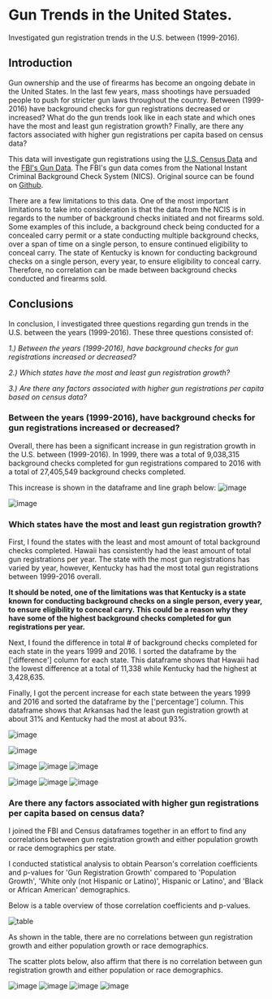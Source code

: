 # Gun Trends in the United States.
Investigated gun registration trends in the U.S. between (1999-2016).
## Introduction

Gun ownership and the use of firearms has become an ongoing debate in the United States. In the last few years, mass shootings have persuaded people to push for stricter gun laws throughout the country. Between (1999-2016) have background checks for gun registrations decreased or increased? What do the gun trends look like in each state and which ones have the most and least gun registration growth? Finally, are there any factors associated with higher gun registrations per capita based on census data? 

This data will investigate gun registrations using the [U.S. Census Data](https://www.google.com/url?q=https://d17h27t6h515a5.cloudfront.net/topher/2017/November/5a0a554c_u.s.-census-data/u.s.-census-data.csv&sa=D&source=editors&ust=1664580025057728&usg=AOvVaw1slpDgPRWt5B4GRqctBk0-) and the [FBI's Gun Data](https://www.google.com/url?q=https://d17h27t6h515a5.cloudfront.net/topher/2017/November/5a0a4db8_gun-data/gun-data.xlsx&sa=D&source=editors&ust=1664580025057165&usg=AOvVaw1wWw7yeP4NA3cv1gmxe_k8). The FBI's gun data comes from the National Instant Criminal Background Check System (NICS). Original source can be found on [Github](https://www.google.com/url?q=https://github.com/BuzzFeedNews/nics-firearm-background-checks/blob/master/README.md&sa=D&source=editors&ust=1664580025055946&usg=AOvVaw3kp7EnqBt_l3Xs7U0FvQ1Z).

There are a few limitations to this data. One of the most important limitations to take into consideration is that the data from the NCIS is in regards to the number of background checks initiated and not firearms sold. Some examples of this include, a background check being conducted for a concealed carry permit or a state conducting multiple background checks, over a span of time on a single person, to ensure continued eligibility to conceal carry. The state of Kentucky is known for conducting background checks on a single person, every year, to ensure eligibility to conceal carry. Therefore, no correlation can be made between background checks conducted and firearms sold.

## Conclusions
In conclusion, I investigated three questions regarding gun trends in the U.S. between the years (1999-2016). These three questions consisted of:

   *1.) Between the years (1999-2016), have background checks for gun registrations increased or decreased?*

   *2.) Which states have the most and least gun registration growth?*

   *3.) Are there any factors associated with higher gun registrations per capita based on census data?*

### Between the years (1999-2016), have background checks for gun registrations increased or decreased?

Overall, there has been a significant increase in gun registration growth in the U.S. between (1999-2016). In 1999, there was a total of 9,038,315 background checks completed for gun registrations compared to 2016 with a total of 27,405,549 background checks completed.

This increase is shown in the dataframe and line graph below:
![image](https://user-images.githubusercontent.com/100544166/197529498-f570b34c-8fd6-4edd-8adb-b61a9011ca41.png)


![image](https://user-images.githubusercontent.com/100544166/197528590-f9ffb44d-3efc-4d9f-a59e-c86be27355f4.png)

### Which states have the most and least gun registration growth?

First, I found the states with the least and most amount of total background checks completed. Hawaii has consistently had the least amount of total gun registrations per year. The state with the most gun registrations has varied by year, however, Kentucky has had the most total gun registrations between 1999-2016 overall.

**It should be noted, one of the limitations was that Kentucky is a state known for conducting background checks on a single person, every year, to ensure eligibility to conceal carry. This could be a reason why they have some of the highest background checks completed for gun registrations per year.**

Next, I found the difference in total # of background checks completed for each state in the years 1999 and 2016. I sorted the dataframe by the ['difference'] column for each state. This dataframe shows that Hawaii had the lowest difference at a total of 11,338 while Kentucky had the highest at 3,428,635.

Finally, I got the percent increase for each state between the years 1999 and 2016 and sorted the dataframe by the ['percentage'] column. This dataframe shows that Arkansas had the least gun registration growth at about 31% and Kentucky had the most at about 93%.

![image](https://user-images.githubusercontent.com/100544166/197529927-55e2752a-8588-4b35-be68-5851e000150d.png)

![image](https://user-images.githubusercontent.com/100544166/197530207-a327cdbe-2f33-449e-ad26-aa7ce27876d4.png)

![image](https://user-images.githubusercontent.com/100544166/197530414-258204da-24af-413c-9828-e7aa17ad60a7.png)
![image](https://user-images.githubusercontent.com/100544166/197530635-914656bd-cf62-4142-bc63-1a751a510f00.png)
![image](https://user-images.githubusercontent.com/100544166/197530724-2ca5f7db-d981-4a6a-82bd-68a86fc7f13f.png)

![image](https://user-images.githubusercontent.com/100544166/197530975-42143b60-3b22-46b5-889f-f829a350e9ef.png)
![image](https://user-images.githubusercontent.com/100544166/197531124-7d458f0c-6b45-483b-b382-8e4c94715093.png)
![image](https://user-images.githubusercontent.com/100544166/197531233-24c91d4d-aae8-45b0-906e-893546f7c988.png)

### Are there any factors associated with higher gun registrations per capita based on census data?

I joined the FBI and Census dataframes together in an effort to find any correlations between gun registration growth and either population growth or race demographics per state.
 
I conducted statistical analysis to obtain Pearson's correlation coefficients and p-values for 'Gun Registration Growth' compared to 'Population Growth', 'White only (not Hispanic or Latino)', Hispanic or Latino', and 'Black or African American' demographics.

Below is a table overview of those correlation coefficients and p-values.

![table](https://user-images.githubusercontent.com/100544166/207417484-7de6c37d-1d2f-4ad9-9201-c80e4fb4b864.png)

As shown in the table, there are no correlations between gun registration growth and either population growth or race demographics.

The scatter plots below, also affirm that there is no correlation between gun registration growth and either population or race demographics.

![image](https://user-images.githubusercontent.com/100544166/207416571-d542f4b1-d41f-4f51-83aa-65da5367d401.png)
![image](https://user-images.githubusercontent.com/100544166/207416626-368f9a9a-6f47-410a-a33a-69ffd5b56507.png)
![image](https://user-images.githubusercontent.com/100544166/207416660-1b3fe453-0320-41b4-b1fb-6c20ad6fa555.png)
![image](https://user-images.githubusercontent.com/100544166/207416692-c29d2b66-df0b-4208-bc8a-0343f64bd27e.png)



